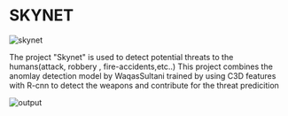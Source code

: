 <h1>SKYNET</h1>

![skynet](https://user-images.githubusercontent.com/45633028/91585722-0d7c1280-e972-11ea-93a5-053cf1b1b8de.PNG)

The project "Skynet" is used to detect potential threats to the humans(attack, robbery , fire-accidents,etc..)
This project combines the anomlay detection model by WaqasSultani trained by using C3D features with R-cnn to detect the weapons and contribute for the threat predicition

![output](https://user-images.githubusercontent.com/45633028/91586479-0f92a100-e973-11ea-8c2f-4fd90d0445f5.PNG)
